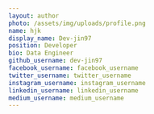 ```yaml
---
layout: author
photo: /assets/img/uploads/profile.png
name: hjk
display_name: Dev-jin97
position: Developer
bio: Data Engineer
github_username: dev-jin97
facebook_username: facebook_username
twitter_username: twitter_username
instagram_username: instagram_username
linkedin_username: linkedin_username
medium_username: medium_username
---
```


